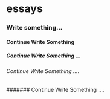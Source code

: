 # essays
### Write something...
#### Continue Write Something
##### Continue Write Something ...
###### Continue Write Something ....
####### Continue Write Something ....
